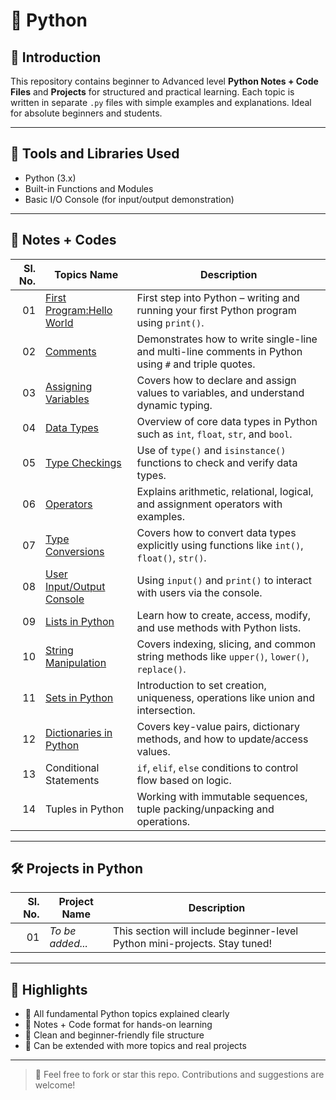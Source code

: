 # 🐍 Python

## 📘 Introduction
This repository contains beginner to Advanced level **Python Notes + Code Files** and **Projects** for structured and practical learning. Each topic is written in separate `.py` files with simple examples and explanations. Ideal for absolute beginners and students.

---

## 🧰 Tools and Libraries Used
- Python (3.x)
- Built-in Functions and Modules
- Basic I/O Console (for input/output demonstration)

---

## 📝 Notes + Codes

| Sl. No. | Topics Name                     | Description |
|--------:|----------------------------------|-------------|
| 01 | [First Program:Hello World](https://github.com/Sangamesh-star/Python/blob/main/Notes%2BCodes%2F001_hello_world.py) | First step into Python – writing and running your first Python program using `print()`. |
| 02 | [Comments](https://github.com/Sangamesh-star/Python/blob/main/Notes%2BCodes%2F002_comments.py) | Demonstrates how to write single-line and multi-line comments in Python using `#` and triple quotes. |
| 03 | [Assigning Variables](https://github.com/Sangamesh-star/Python/blob/main/Notes%2BCodes%2F003_assigning_variables.py) | Covers how to declare and assign values to variables, and understand dynamic typing. |
| 04 | [Data Types](https://github.com/Sangamesh-star/Python/blob/main/Notes%2BCodes%2F004_data_types.py) | Overview of core data types in Python such as `int`, `float`, `str`, and `bool`. |
| 05 | [Type Checkings](https://github.com/Sangamesh-star/Python/blob/main/Notes%2BCodes%2F005_types_checkings.py) | Use of `type()` and `isinstance()` functions to check and verify data types. |
| 06 | [Operators](https://github.com/Sangamesh-star/Python/blob/main/Notes%2BCodes%2F006_operators.py) | Explains arithmetic, relational, logical, and assignment operators with examples. |
| 07 | [Type Conversions](https://github.com/Sangamesh-star/Python/blob/main/Notes%2BCodes%2F007_type_conversions.py) | Covers how to convert data types explicitly using functions like `int()`, `float()`, `str()`. |
| 08 | [User Input/Output Console](https://github.com/Sangamesh-star/Python/blob/main/Notes%2BCodes%2F008_user_input_output_console.py) | Using `input()` and `print()` to interact with users via the console. |
| 09 | [Lists in Python](https://github.com/Sangamesh-star/Python/blob/main/Notes%2BCodes%2F009_lists_in_python.py) | Learn how to create, access, modify, and use methods with Python lists. |
| 10 | [String Manipulation](https://github.com/Sangamesh-star/Python/blob/main/Notes%2BCodes%2F010_string_manipulation.py) | Covers indexing, slicing, and common string methods like `upper()`, `lower()`, `replace()`. |
| 11 | [Sets in Python](https://github.com/Sangamesh-star/Python/blob/main/Notes%2BCodes%2F011_sets_in_python.py) | Introduction to set creation, uniqueness, operations like union and intersection. |
| 12 | [Dictionaries in Python](https://github.com/Sangamesh-star/Python/blob/main/Notes%2BCodes%2F012_dictionaries_in_python.py) | Covers key-value pairs, dictionary methods, and how to update/access values. |
| 13 | Conditional Statements | `if`, `elif`, `else` conditions to control flow based on logic. |
| 14 | Tuples in Python | Working with immutable sequences, tuple packing/unpacking and operations. |

---

## 🛠️ Projects in Python

| Sl. No. | Project Name | Description |
|--------:|--------------|-------------|
| 01 | *To be added...* | This section will include beginner-level Python mini-projects. Stay tuned! |

---

## 🌟 Highlights

- 🔹 All fundamental Python topics explained clearly
- 🔹 Notes + Code format for hands-on learning
- 🔹 Clean and beginner-friendly file structure
- 🔹 Can be extended with more topics and real projects
---

> 📌 Feel free to fork or star this repo. Contributions and suggestions are welcome!